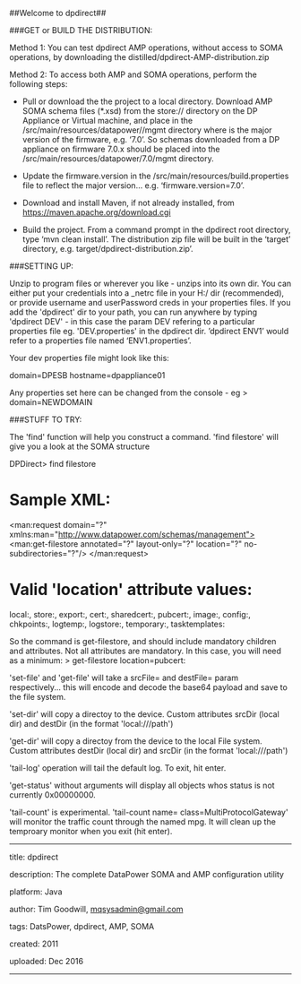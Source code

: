 
##Welcome to dpdirect##

###GET or BUILD THE DISTRIBUTION:

Method 1: You can test dpdirect AMP operations, without access to SOMA operations, by downloading the distilled/dpdirect-AMP-distribution.zip

Method 2: To access both AMP and SOMA operations, perform the following steps:

* Pull or download the the project to a local directory.
Download AMP SOMA schema files (*.xsd) from the store:// directory on the DP Appliance or Virtual machine, and place in the /src/main/resources/datapower/<version>/mgmt directory where <version> is the major version of the firmware, e.g. ‘7.0’. So schemas downloaded from a DP appliance on firmware 7.0.x should be placed into the /src/main/resources/datapower/7.0/mgmt directory. 

* Update the firmware.version in the /src/main/resources/build.properties file to reflect the major version… e.g. ‘firmware.version=7.0’. 

* Download and install Maven, if not already installed, from https://maven.apache.org/download.cgi 

* Build the project. From a command prompt in the dpdirect root directory, type ‘mvn clean install’. The distribution zip file will be built in the ‘target’ directory, e.g. target/dpdirect-distribution.zip’.



###SETTING UP:

Unzip to program files or wherever you like - unzips into its own dir.
You can either put your credentials into a _netrc file in your H:/ dir (recommended), or provide username and userPassword creds in your properties files.
If you add the 'dpdirect' dir to your path, you can run anywhere by typing 'dpdirect DEV' - in this case the param DEV refering to a particular properties file eg. 'DEV.properties' in the dpdirect dir. ’dpdirect ENV1’ would refer to a properties file named ‘ENV1.properties’.

Your dev properties file might look like this:

  domain=DPESB
  hostname=dpappliance01

Any properties set here can be changed from the console - eg  > domain=NEWDOMAIN


###STUFF TO TRY:

The 'find' function will help you construct a command.
'find filestore' will give you a look at the SOMA structure

  DPDirect> find filestore
  # Sample XML:
  <man:request domain="?" xmlns:man="http://www.datapower.com/schemas/management">
      <man:get-filestore annotated="?" layout-only="?" location="?" no-subdirectories="?"/>
  </man:request>

  # Valid 'location' attribute values:
  local:, store:, export:, cert:, sharedcert:, pubcert:, image:, config:, chkpoints:, logtemp:,
  logstore:, temporary:, tasktemplates:

So the command is get-filestore, and should include mandatory children and attributes. Not all attributes are mandatory.
In this case, you will need as a minimum: > get-filestore location=pubcert:

'set-file' and 'get-file' will take a srcFile=<path> and destFile=<path> param respectively... this will encode and decode the base64 payload and save to the file system.

'set-dir' will copy a directoy to the device. Custom attributes srcDir (local dir) and destDir (in the format 'local:///path')

'get-dir' will copy a directoy from the device to the local File system. Custom attributes destDir (local dir) and srcDir (in the format 'local:///path')

'tail-log' operation will tail the default log. To exit, hit enter.

'get-status' without arguments will display all objects whos status is not currently 0x00000000.

'tail-count' is experimental. 'tail-count name=<mpgname> class=MultiProtocolGateway' will monitor the traffic count through the named mpg. It will clean up the temproary monitor when you exit (hit enter).



---
title: dpdirect

description: The complete DataPower SOMA and AMP configuration utility

platform: Java

author: Tim Goodwill, mqsysadmin@gmail.com

tags: DatsPower, dpdirect, AMP, SOMA

created:  2011

uploaded: Dec 2016

---